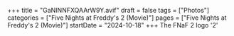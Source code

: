 +++
title = "GaNINNFXQAArW9Y.avif"
draft = false
tags = ["Photos"]
categories = ["Five Nights at Freddy's 2 (Movie)"]
pages = ["Five Nights at Freddy's 2 (Movie)"]
startDate = "2024-10-18"
+++
The FNaF 2 logo '2'

